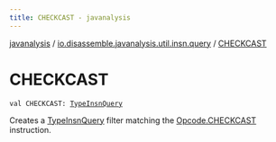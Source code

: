 ```yaml
---
title: CHECKCAST - javanalysis
---
```


[javanalysis](../index.html) / [io.disassemble.javanalysis.util.insn.query](index.html) / [CHECKCAST](./-c-h-e-c-k-c-a-s-t.html)

# CHECKCAST

`val CHECKCAST: `[`TypeInsnQuery`](-type-insn-query/index.html)

Creates a [TypeInsnQuery](-type-insn-query/index.html) filter matching the [Opcode.CHECKCAST](#) instruction.

